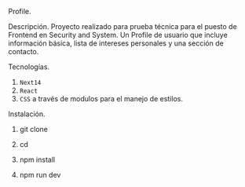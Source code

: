 Profile.

Descripción.
Proyecto realizado para prueba técnica para el puesto de Frontend en Security and System.
Un Profile de usuario que incluye información básica, lista de intereses personales y una sección de contacto.

Tecnologías.
1. ```Next14```
2. ```React```
3. ```CSS``` a través de modulos para el manejo de estilos.

Instalación.

1. git clone <URL del repositorio>

2. cd <nombre del directorio>

3. npm install

4. npm run dev



